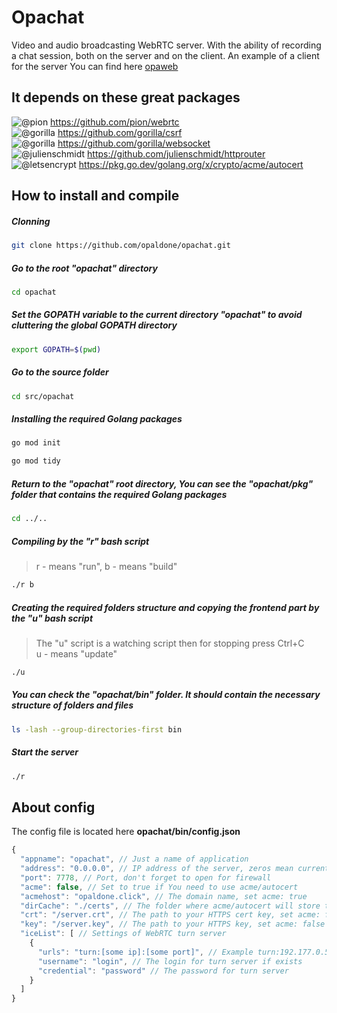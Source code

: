 # Opachat
Video and audio broadcasting WebRTC server. With the ability of recording a chat session, both on the server and on the client. An example of a client for the server You can find here [opaweb](https://github.com/opaldone/opaweb)

## It depends on these great packages
![@pion](https://avatars.githubusercontent.com/u/38192892?s=15&v=4) https://github.com/pion/webrtc \
![@gorilla](https://avatars.githubusercontent.com/u/489566?s=15&v=4) https://github.com/gorilla/csrf \
![@gorilla](https://avatars.githubusercontent.com/u/489566?s=15&v=4) https://github.com/gorilla/websocket \
![@julienschmidt](https://avatars.githubusercontent.com/u/944947?s=15&v=4) https://github.com/julienschmidt/httprouter \
![@letsencrypt](https://avatars.githubusercontent.com/u/9289019?s=15&v=4) https://pkg.go.dev/golang.org/x/crypto/acme/autocert

## How to install and compile
##### Clonning
```bash
git clone https://github.com/opaldone/opachat.git
```
##### Go to the root "opachat" directory
```bash
cd opachat
```
##### Set the GOPATH variable to the current directory "opachat" to avoid cluttering the global GOPATH directory
```bash
export GOPATH=$(pwd)
```
##### Go to the source folder
```bash
cd src/opachat
```
##### Installing the required Golang packages
```bash
go mod init
```
```bash
go mod tidy
```
##### Return to the "opachat" root directory, You can see the "opachat/pkg" folder that contains the required Golang packages
```bash
cd ../..
```
##### Compiling by the "r" bash script
> r - means "run", b - means "build"
```bash
./r b
```
##### Creating the required folders structure and copying the frontend part by the "u" bash script
> The "u" script is a watching script then for stopping press Ctrl+C \
> u - means "update"
```bash
./u
```
##### You can check the "opachat/bin" folder. It should contain the necessary structure of folders and files
```bash
ls -lash --group-directories-first bin
```
##### Start the server
```bash
./r
```
## About config
The config file is located here __opachat/bin/config.json__
```JavaScript
{
  "appname": "opachat", // Just a name of application
  "address": "0.0.0.0", // IP address of the server, zeros mean current host
  "port": 7778, // Port, don't forget to open for firewall
  "acme": false, // Set to true if You need to use acme/autocert
  "acmehost": "opaldone.click", // The domain name, set acme: true
  "dirCache": "./certs", // The folder where acme/autocert will store the keys, set acme: true
  "crt": "/server.crt", // The path to your HTTPS cert key, set acme: false
  "key": "/server.key", // The path to your HTTPS key, set acme: false
  "iceList": [ // Settings of WebRTC turn server
    {
      "urls": "turn:[some ip]:[some port]", // Example turn:192.177.0.555:3478
      "username": "login", // The login for turn server if exists
      "credential": "password" // The password for turn server
    }
  ]
}
```
